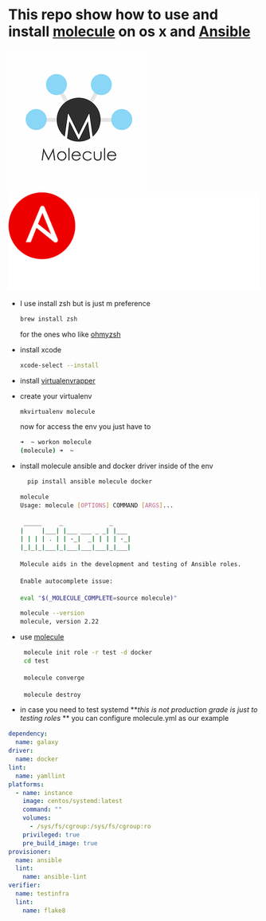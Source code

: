 

# This repo show how to use and install [molecule](https://molecule.readthedocs.io/en/stable/index.html) on os x and [Ansible](https://www.ansible.com/) 

![alt text](./molecule.png "molecule") ![alt text](./Logo-Red_Hat-Ansible-A-Reverse-SVG.svg "ansible") 

- I use install zsh but is just m preference
  ```bash
  brew install zsh
  ``` 
  for the ones who like [ohmyzsh](https://github.com/ohmyzsh/ohmyzsh)

- install xcode
  ```bash
  xcode-select --install
  ```
- install [virtualenvrapper](https://swapps.com/blog/how-to-configure-virtualenvwrapper-with-python3-in-osx-mojave/) 
  
- create your virtualenv
  ```bash
  mkvirtualenv molecule
  ``` 
  now for access the env you just have to 
  ```bash
  ➜  ~ workon molecule
  (molecule) ➜  ~
  ```
- install molecule ansible and docker driver inside of the env 
  ```bash
    pip install ansible molecule docker 
  ```
  ```bash
  molecule                                                                                                                      
  Usage: molecule [OPTIONS] COMMAND [ARGS]...

   _____     _             _
  |     |___| |___ ___ _ _| |___
  | | | | . | | -_|  _| | | | -_|
  |_|_|_|___|_|___|___|___|_|___|

  Molecule aids in the development and testing of Ansible roles.

  Enable autocomplete issue:

  eval "$(_MOLECULE_COMPLETE=source molecule)"
  
  ```
  ```bash
  molecule --version 
  molecule, version 2.22
  ```
- use [molecule](https://www.jeffgeerling.com/blog/2018/testing-your-ansible-roles-molecule)
  
  ```bash
   molecule init role -r test -d docker
   cd test

   molecule converge
    
   molecule destroy
  ```
- in case you need to test systemd **_this is not production grade is just to testing roles_ ** you can configure molecule.yml as our example 

```yaml
dependency:
  name: galaxy
driver:
  name: docker
lint:
  name: yamllint
platforms:
  - name: instance
    image: centos/systemd:latest
    command: ""
    volumes:
      - /sys/fs/cgroup:/sys/fs/cgroup:ro
    privileged: true
    pre_build_image: true
provisioner:
  name: ansible
  lint:
    name: ansible-lint
verifier:
  name: testinfra
  lint:
    name: flake8
```